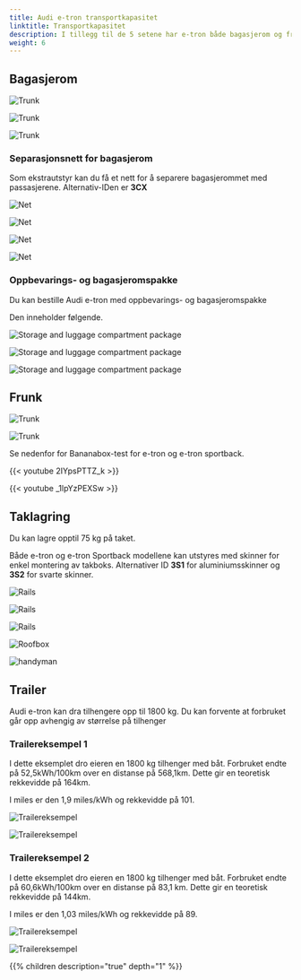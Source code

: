 ```yaml
---
title: Audi e-tron transportkapasitet 
linktitle: Transportkapasitet 
description: I tillegg til de 5 setene har e-tron både bagasjerom og frunk i tillegg til takoppbevaring og tilhengermuligheter.
weight: 6
---
```


## Bagasjerom

![Trunk](trunk_1.jpg "Bagasjerom Audi e-tron")

![Trunk](trunk_5.jpg "Standard bagasjerom Audi e-tron med feste til lastesikring")

![Trunk](trunk_3.jpg "Setene har en 40-20-40-konfigurasjon")

### Separasjonsnett for bagasjerom

Som ekstrautstyr kan du få et nett for å separere bagasjerommet med passasjerene.
Alternativ-IDen er **3CX**

![Net](net1.jpg "Net")

![Net](net2.jpg "Net")

![Net](net3.jpg "Net")

![Net](net4.jpg "Net")

### Oppbevarings- og bagasjeromspakke

Du kan bestille Audi e-tron med oppbevarings- og bagasjeromspakke

Den inneholder følgende.

![Storage and luggage compartment package](qe1_1s.jpg "Nett i siden av bagasjerommet og bagasjenett til transport av gjenstander")

![Storage and luggage compartment package](storagebox_trunk.jpg "Uttakbar boks i reservehjulsbrønnen")

![Storage and luggage compartment package](storagebox_trunk_2.jpg "Uttakbar boks i reservehjulsbrønnen")

## Frunk

![Trunk](frunk_1.jpg "Trunk Audi e-tron")

![Trunk](frunk_2.jpg "Trunk Audi e-tron")

Se nedenfor for Bananabox-test for e-tron og e-tron sportback.

{{< youtube 2IYpsPTTZ_k >}}

{{< youtube _1lpYzPEXSw >}}

## Taklagring

Du kan lagre opptil 75 kg på taket.

Både e-tron og e-tron Sportback modellene kan utstyres med skinner for enkel montering av takboks.
Alternativer ID **3S1** for aluminiumsskinner og **3S2** for svarte skinner.

![Rails](rails1.jpg "Thule wingbar edge 721400/721500 med 720600 fot og 186046 monteringssett")

![Rails](rails2.jpg "Thule wingbar edge 721400/721500 med 720600 fot og 186046 monteringssett")

![Rails](rails3.jpg "Thule wingbar edge 721400/721500 med 720600 fot og 186046 monteringssett")

![Roofbox](roofbox1.jpg "Takboks montert på skinner")

![handyman](handymanrails.jpg "Handyman with rails")

## Trailer

Audi e-tron kan dra tilhengere opp til 1800 kg. Du kan forvente at forbruket går opp avhengig av størrelse på tilhenger

### Trailereksempel 1

I dette eksemplet dro eieren en 1800 kg tilhenger med båt. Forbruket endte på 52,5kWh/100km over en distanse
på 568,1km. Dette gir en teoretisk rekkevidde på 164km.

I miles er den 1,9 miles/kWh og rekkevidde på 101.

![Trailereksempel](trailerexample1b.jpg "1800 kg henger med båt")

![Trailereksempel](trailerxample1a.jpg "Forbruk")

### Trailereksempel 2

I dette eksemplet dro eieren en 1800 kg tilhenger med båt. Forbruket endte på 60,6kWh/100km over en distanse
på 83,1 km. Dette gir en teoretisk rekkevidde på 144km.

I miles er den 1,03 miles/kWh og rekkevidde på 89.

![Trailereksempel](trailerexample2b.jpg "1800 kg henger med båt")

![Trailereksempel](trailerexample2a.jpg "Forbruk")

{{% children description="true" depth="1" %}}
